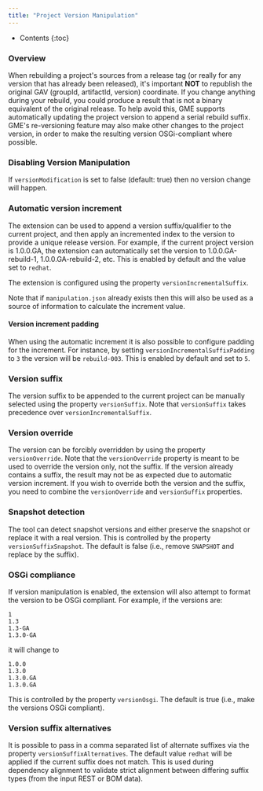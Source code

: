 ```yaml
---
title: "Project Version Manipulation"
---
```


* Contents
{:toc}

### Overview

When rebuilding a project's sources from a release tag (or really for any version that has already been released), it's
important **NOT** to republish the original GAV (groupId, artifactId, version) coordinate. If you change anything during
your rebuild, you could produce a result that is not a binary equivalent of the original release. To help avoid this,
GME supports automatically updating the project version to append a serial rebuild suffix. GME's re-versioning feature
may also make other changes to the project version, in order to make the resulting version OSGi-compliant where
possible.

### Disabling Version Manipulation

If `versionModification` is set to false (default: true) then no version change will happen.

### Automatic version increment

The extension can be used to append a version suffix/qualifier to the current project, and then apply an incremented
index to the version to provide a unique release version.  For example, if the current project version is 1.0.0.GA, the
extension can automatically set the version to 1.0.0.GA-rebuild-1, 1.0.0.GA-rebuild-2, etc. This is enabled by default
and the value set to `redhat`.

The extension is configured using the property `versionIncrementalSuffix`.

Note that if `manipulation.json` already exists then this will also be used as a source of information to calculate the
increment value.

#### Version increment padding

When using the automatic increment it is also possible to configure padding for the increment. For instance, by setting
`versionIncrementalSuffixPadding` to `3` the version will be `rebuild-003`. This is enabled by default and set to `5`.

### Version suffix

The version suffix to be appended to the current project can be manually selected using the property `versionSuffix`.
Note that `versionSuffix` takes precedence over `versionIncrementalSuffix`.

### Version override

The version can be forcibly overridden by using the property `versionOverride`.  Note that the `versionOverride`
property is meant to be used to override the version only, not the suffix. If the version already contains a suffix, the
result may not be as expected due to automatic version increment. If you wish to override both the version and the
suffix, you need to combine the `versionOverride` and `versionSuffix` properties.

### Snapshot detection

The tool can detect snapshot versions and either preserve the snapshot or replace it with a real version. This is
controlled by the property `versionSuffixSnapshot`. The default is false (i.e., remove `SNAPSHOT` and replace by the
suffix).

### OSGi compliance

If version manipulation is enabled, the extension will also attempt to format the version to be OSGi compliant. For
example, if the versions are:

    1
    1.3
    1.3-GA
    1.3.0-GA

it will change to

    1.0.0
    1.3.0
    1.3.0.GA
    1.3.0.GA

This is controlled by the property `versionOsgi`. The default is true (i.e., make the versions OSGi compliant).

### Version suffix alternatives

It is possible to pass in a comma separated list of alternate suffixes via the property `versionSuffixAlternatives`. The
default value `redhat` will be applied if the current suffix does not match. This is used during dependency alignment to
validate strict alignment between differing suffix types (from the input REST or BOM data).
